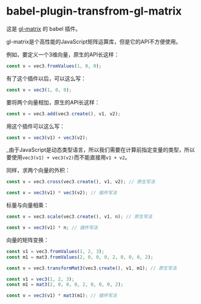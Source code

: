 # babel-plugin-transfrom-gl-matrix

这是 [gl-matrix](https://github.com/toji/gl-matrix) 的 babel 插件。

gl-matrix是个高性能的JavaScript矩阵运算库，但是它的API不方便使用。

例如，要定义一个3维向量，原生的API长这样：

```js
const v = vec3.fromValues(1, 0, 0);
```

有了这个插件以后，可以这么写：

```js
const v = vec3(1, 0, 0);
```

要将两个向量相加，原生的API长这样：

```js
const v = vec3.add(vec3.create(), v1, v2);
```

用这个插件可以这么写：

```js
const v = vec3(v1) + vec3(v2);
```

_由于JavaScript是动态类型语言，所以我们需要在计算前指定变量的类型，所以要使用`vec3(v1) + vec3(v2)`而不能直接用`v1 + v2`。

同样，求两个向量的外积：

```js
const v = vec3.cross(vec3.create(), v1, v2); // 原生写法
```

```js
const v = vec3(v1) * vec3(v2); // 插件写法
```

标量与向量相乘：

```js
const v = vec3.scale(vec3.create(), v1, n); // 原生写法
```

```js
const v = vec3(v1) * n; // 插件写法
```

向量的矩阵变换：

```js
const v1 = vec3.fromValues(1, 2, 3);
const m1 = mat3.fromValues(2, 0, 0, 0, 2, 0, 0, 0, 2);

const v = vec3.transformMat3(vec3.create(), v1, m1); // 原生写法
```

```js
const v1 = vec3(1, 2, 3);
const m1 = mat3(2, 0, 0, 0, 2, 0, 0, 0, 2);

const v = vec3(v1) * mat3(m1); // 插件写法
```

